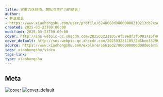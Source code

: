 ```yaml
---
title: 零重力休息椅，放松与生产力的结合！
author:
- 井说家具
- https://www.xiaohongshu.com/user/profile/6248668d00000000210213cb?xsec_token=undefined
created: 2025-03-23T00:00:00
modified: 2025-03-23T00:00:00
cover: http://sns-webpic-qc.xhscdn.com/202503231105/ef59edf3f6001716f466789dd378d997/spectrum/1040g34o313mqph07i60g5oi8cq6oc4ubv739o8g!nc_n_webp_prv_1
cover_default: http://sns-webpic-qc.xhscdn.com/202503231105/2b5bee35296bdce9ff7ed3812058fbcc/spectrum/1040g34o313mqph07i60g5oi8cq6oc4ubv739o8g!nc_n_webp_mw_1
source: https://www.xiaohongshu.com/explore/66616d27000000000d00d66a?xsec_token=ABCRCgdyX3AMYtMv4AnLFl9ZjlH2IBMrSw01x2GtI2U88=
tags: xiaohongshu/video
tags-link:
type: xiaohongshu
---
```


## Meta

![cover](http://sns-webpic-qc.xhscdn.com/202503231105/ef59edf3f6001716f466789dd378d997/spectrum/1040g34o313mqph07i60g5oi8cq6oc4ubv739o8g!nc_n_webp_prv_1)
![cover_default](http://sns-webpic-qc.xhscdn.com/202503231105/2b5bee35296bdce9ff7ed3812058fbcc/spectrum/1040g34o313mqph07i60g5oi8cq6oc4ubv739o8g!nc_n_webp_mw_1)
